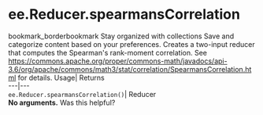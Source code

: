  
#  ee.Reducer.spearmansCorrelation
bookmark_borderbookmark Stay organized with collections  Save and categorize content based on your preferences.
Creates a two-input reducer that computes the Spearman's rank-moment correlation. See https://commons.apache.org/proper/commons-math/javadocs/api-3.6/org/apache/commons/math3/stat/correlation/SpearmansCorrelation.html for details. 
Usage| Returns  
---|---  
`ee.Reducer.spearmansCorrelation()`| Reducer  
**No arguments.**
Was this helpful?
